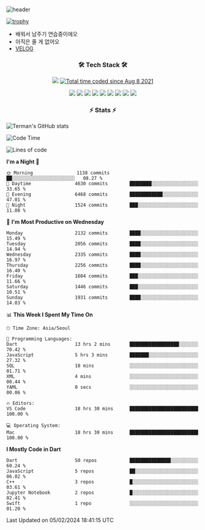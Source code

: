 <!--
**Ohgyuchan/Ohgyuchan** is a ✨ _special_ ✨ repository because its `README.md` (this file) appears on your GitHub profile.

Here are some ideas to get you started:

- 🔭 I’m currently working on ...
- 🌱 I’m currently learning ...
- 👯 I’m looking to collaborate on ...
- 🤔 I’m looking for help with ...
- 💬 Ask me about ...
- 📫 How to reach me: ...
- 😄 Pronouns: ...
- ⚡ Fun fact: ...
-->
![header](https://capsule-render.vercel.app/api?type=soft&color=auto&height=150&section=header&text=Ohgyuchan&fontSize=80&animation=twinkling)

[![trophy](https://github-profile-trophy.vercel.app/?username=Ohgyuchan&column=-1)](https://github.com/ryo-ma/github-profile-trophy)

<!-- ### Hi there 👋 -->
  * 배워서 남주기 연습중이에오
  * 아직은 줄 게 없어오
  * [VELOG](https://velog.io/@terman)



<h3 align="center"><b>🛠 Tech Stack 🛠</b></h3>

<p align="center">
<a href="https://hits.seeyoufarm.com"><img src="https://hits.seeyoufarm.com/api/count/incr/badge.svg?url=https%3A%2F%2Fgithub.com%2FOhgyuchan&count_bg=%2379C83D&title_bg=%23555555&icon=&icon_color=%23E7E7E7&title=visitors+%F0%9F%99%8C&edge_flat=false"/></a> <a href="https://wakatime.com/@9d35e6a9-2400-4e9b-b741-9597e6de1373"><img src="https://wakatime.com/badge/user/9d35e6a9-2400-4e9b-b741-9597e6de1373.svg" alt="Total time coded since Aug 8 2021" /></a></p>


<p align="center">
<img src="https://img.shields.io/badge/HTML5-E34F26?style=flat-square&logo=HTML5&logoColor=white"/></a>
<img src="https://img.shields.io/badge/CSS3-1572B6?style=flat-square&logo=CSS3&logoColor=white"/></a>
<img src="https://img.shields.io/badge/JavaScript-F7DF1E?style=flat-square&logo=JavaScript&logoColor=white"/></a>
<!-- <img src="https://img.shields.io/badge/Node.js-339933?style=flat-square&logo=Node.js&logoColor=white"/></a> &nbsp -->
<img src="https://img.shields.io/badge/Android-3DDC84?style=flat-square&logo=Android&logoColor=white"/></a> 
<img src="https://img.shields.io/badge/Flutter-02569B?style=flat-square&logo=Flutter&logoColor=white"></a> 
<img src="https://img.shields.io/badge/Dart-0175C2?style=flat-square&logo=Dart&logoColor=white"></a> 
<!-- <img src="https://img.shields.io/badge/R-0175C2?style=flat-square&logo=R&logoColor=white"></a> &nbsp -->
<!-- <img src="https://img.shields.io/badge/MongoDB-47A248?style=flat-square&logo=MongoDB&logoColor=white"/></a> &nbsp -->
<!-- <img src="https://img.shields.io/badge/MySQL-4479A1?style=flat-square&logo=MySQL&logoColor=white"/></a> &nbsp -->
<img src="https://img.shields.io/badge/c++-00599C?style=flat-square&logo=c%2B%2B&logoColor=white"/></a> 
<img src="https://img.shields.io/badge/python-0175C2?style=flat-square&logo=python&logoColor=white"></a> 
<img src="https://img.shields.io/badge/github-181717?style=flat-square&logo=github&logoColor=white"></a> 
<!-- <img src="https://img.shields.io/badge/unity-FCC624?style=flat-square&logo=unity&logoColor=black"></a>  -->
<!-- <img src="https://img.shields.io/badge/Amazon AWS-232F3E?style=flat-square&logo=Amazon%20AWS&logoColor=white"/></a> &nbsp -->
</p></b>

<h3 align="center"><b>⚡️ Stats ⚡️</b></h3>

![Terman's GitHub stats](https://github-readme-stats.vercel.app/api?username=Ohgyuchan&count_private=true&show_icons=true&theme=buefy)
  
<!--START_SECTION:waka-->
![Code Time](http://img.shields.io/badge/Code%20Time-1%2C599%20hrs%2046%20mins-blue)

![Lines of code](https://img.shields.io/badge/From%20Hello%20World%20I%27ve%20Written-30.9%20million%20lines%20of%20code-blue)

**I'm a Night 🦉** 

```text
🌞 Morning                1138 commits        ██░░░░░░░░░░░░░░░░░░░░░░░   08.27 % 
🌆 Daytime                4630 commits        ████████░░░░░░░░░░░░░░░░░   33.65 % 
🌃 Evening                6468 commits        ████████████░░░░░░░░░░░░░   47.01 % 
🌙 Night                  1524 commits        ███░░░░░░░░░░░░░░░░░░░░░░   11.08 % 
```
📅 **I'm Most Productive on Wednesday** 

```text
Monday                   2132 commits        ████░░░░░░░░░░░░░░░░░░░░░   15.49 % 
Tuesday                  2056 commits        ████░░░░░░░░░░░░░░░░░░░░░   14.94 % 
Wednesday                2335 commits        ████░░░░░░░░░░░░░░░░░░░░░   16.97 % 
Thursday                 2256 commits        ████░░░░░░░░░░░░░░░░░░░░░   16.40 % 
Friday                   1604 commits        ███░░░░░░░░░░░░░░░░░░░░░░   11.66 % 
Saturday                 1446 commits        ███░░░░░░░░░░░░░░░░░░░░░░   10.51 % 
Sunday                   1931 commits        ████░░░░░░░░░░░░░░░░░░░░░   14.03 % 
```


📊 **This Week I Spent My Time On** 

```text
🕑︎ Time Zone: Asia/Seoul

💬 Programming Languages: 
Dart                     13 hrs 2 mins       ██████████████████░░░░░░░   70.42 % 
JavaScript               5 hrs 3 mins        ███████░░░░░░░░░░░░░░░░░░   27.32 % 
SQL                      18 mins             ░░░░░░░░░░░░░░░░░░░░░░░░░   01.71 % 
XML                      4 mins              ░░░░░░░░░░░░░░░░░░░░░░░░░   00.44 % 
YAML                     0 secs              ░░░░░░░░░░░░░░░░░░░░░░░░░   00.06 % 

🔥 Editors: 
VS Code                  18 hrs 30 mins      █████████████████████████   100.00 % 

💻 Operating System: 
Mac                      18 hrs 30 mins      █████████████████████████   100.00 % 
```

**I Mostly Code in Dart** 

```text
Dart                     50 repos            ███████████████░░░░░░░░░░   60.24 % 
JavaScript               5 repos             ██░░░░░░░░░░░░░░░░░░░░░░░   06.02 % 
C++                      3 repos             █░░░░░░░░░░░░░░░░░░░░░░░░   03.61 % 
Jupyter Notebook         2 repos             █░░░░░░░░░░░░░░░░░░░░░░░░   02.41 % 
Swift                    1 repo              ░░░░░░░░░░░░░░░░░░░░░░░░░   01.20 % 
```




 Last Updated on 05/02/2024 18:41:15 UTC
<!--END_SECTION:waka-->
